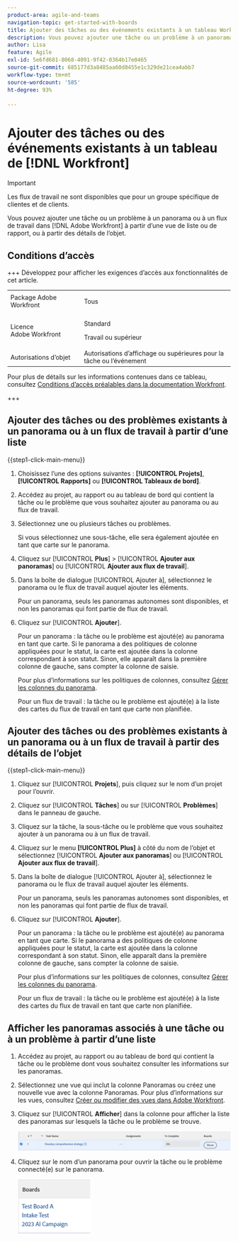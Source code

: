 ```yaml
---
product-area: agile-and-teams
navigation-topic: get-started-with-boards
title: Ajouter des tâches ou des événements existants à un tableau Workfront
description: Vous pouvez ajouter une tâche ou un problème à un panorama dans Adobe Workfront à partir d’une vue de liste ou de rapport.
author: Lisa
feature: Agile
exl-id: 5e6fd681-8068-4091-9f42-0364b17e0465
source-git-commit: 685177d3a8485aa60d8455e1c329de21cea4abb7
workflow-type: tm+mt
source-wordcount: '585'
ht-degree: 93%

---
```


# Ajouter des tâches ou des événements existants à un tableau de [!DNL Workfront]

>[!IMPORTANT]
>
>Les flux de travail ne sont disponibles que pour un groupe spécifique de clientes et de clients.

Vous pouvez ajouter une tâche ou un problème à un panorama ou à un flux de travail dans [!DNL Adobe Workfront] à partir d’une vue de liste ou de rapport, ou à partir des détails de l’objet.

## Conditions d’accès

+++ Développez pour afficher les exigences d’accès aux fonctionnalités de cet article.

<table style="table-layout:auto">
 <col>
 <col>
 <tbody>
  <tr>
   <td role="rowheader">Package Adobe Workfront</td>
   <td> <p>Tous</p> </td>
  </tr>
  <tr>
   <td role="rowheader">Licence Adobe Workfront</td>
   <td>
   <p>Standard</p> 
   <p>Travail ou supérieur</p>
   </td>
  </tr>
  <tr>
   <td role="rowheader">Autorisations d’objet</td>
   <td>Autorisations d’affichage ou supérieures pour la tâche ou l’événement </td>
  </tr>
 </tbody>
</table>

Pour plus de détails sur les informations contenues dans ce tableau, consultez [Conditions d’accès préalables dans la documentation Workfront](/help/quicksilver/administration-and-setup/add-users/access-levels-and-object-permissions/access-level-requirements-in-documentation.md).

+++

## Ajouter des tâches ou des problèmes existants à un panorama ou à un flux de travail à partir d’une liste

{{step1-click-main-menu}}

1. Choisissez l’une des options suivantes : **[!UICONTROL Projets]**, **[!UICONTROL Rapports]** ou **[!UICONTROL Tableaux de bord]**.
1. Accédez au projet, au rapport ou au tableau de bord qui contient la tâche ou le problème que vous souhaitez ajouter au panorama ou au flux de travail.
1. Sélectionnez une ou plusieurs tâches ou problèmes.

   Si vous sélectionnez une sous-tâche, elle sera également ajoutée en tant que carte sur le panorama.

1. Cliquez sur [!UICONTROL **Plus**] > [!UICONTROL **Ajouter aux panoramas**] ou [!UICONTROL **Ajouter aux flux de travail**].
1. Dans la boîte de dialogue [!UICONTROL Ajouter à], sélectionnez le panorama ou le flux de travail auquel ajouter les éléments.

   Pour un panorama, seuls les panoramas autonomes sont disponibles, et non les panoramas qui font partie de flux de travail.

1. Cliquez sur [!UICONTROL **Ajouter**].

   Pour un panorama : la tâche ou le problème est ajouté(e) au panorama en tant que carte. Si le panorama a des politiques de colonne appliquées pour le statut, la carte est ajoutée dans la colonne correspondant à son statut. Sinon, elle apparaît dans la première colonne de gauche, sans compter la colonne de saisie.

   Pour plus d’informations sur les politiques de colonnes, consultez [Gérer les colonnes du panorama](/help/quicksilver/agile/get-started-with-boards/manage-board-columns.md).

   Pour un flux de travail : la tâche ou le problème est ajouté(e) à la liste des cartes du flux de travail en tant que carte non planifiée.

## Ajouter des tâches ou des problèmes existants à un panorama ou à un flux de travail à partir des détails de l’objet

{{step1-click-main-menu}}

1. Cliquez sur [!UICONTROL **Projets**], puis cliquez sur le nom d’un projet pour l’ouvrir.
1. Cliquez sur [!UICONTROL **Tâches**] ou sur [!UICONTROL **Problèmes**] dans le panneau de gauche.
1. Cliquez sur la tâche, la sous-tâche ou le problème que vous souhaitez ajouter à un panorama ou à un flux de travail.
1. Cliquez sur le menu **[!UICONTROL Plus]** à côté du nom de l’objet et sélectionnez [!UICONTROL **Ajouter aux panoramas**] ou [!UICONTROL **Ajouter aux flux de travail**].
1. Dans la boîte de dialogue [!UICONTROL Ajouter à], sélectionnez le panorama ou le flux de travail auquel ajouter les éléments.

   Pour un panorama, seuls les panoramas autonomes sont disponibles, et non les panoramas qui font partie de flux de travail.

1. Cliquez sur [!UICONTROL **Ajouter**].

   Pour un panorama : la tâche ou le problème est ajouté(e) au panorama en tant que carte. Si le panorama a des politiques de colonne appliquées pour le statut, la carte est ajoutée dans la colonne correspondant à son statut. Sinon, elle apparaît dans la première colonne de gauche, sans compter la colonne de saisie.

   Pour plus d’informations sur les politiques de colonnes, consultez [Gérer les colonnes du panorama](/help/quicksilver/agile/get-started-with-boards/manage-board-columns.md).

   Pour un flux de travail : la tâche ou le problème est ajouté(e) à la liste des cartes du flux de travail en tant que carte non planifiée.

## Afficher les panoramas associés à une tâche ou à un problème à partir d’une liste

1. Accédez au projet, au rapport ou au tableau de bord qui contient la tâche ou le problème dont vous souhaitez consulter les informations sur les panoramas.
1. Sélectionnez une vue qui inclut la colonne Panoramas ou créez une nouvelle vue avec la colonne Panoramas.
Pour plus d’informations sur les vues, consultez [Créer ou modifier des vues dans Adobe Workfront](/help/quicksilver/reports-and-dashboards/reports/reporting-elements/create-edit-views.md).
1. Cliquez sur [!UICONTROL **Afficher**] dans la colonne pour afficher la liste des panoramas sur lesquels la tâche ou le problème se trouve.

   ![Afficher les panoramas dans la colonne](assets/show-boards-in-column.png)

1. Cliquez sur le nom d’un panorama pour ouvrir la tâche ou le problème connecté(e) sur le panorama.

   ![Sélectionner un panorama](assets/select-board-in-column.png)
